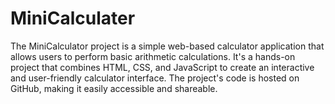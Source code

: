 # MiniCalculater
The MiniCalculator project is a simple web-based calculator application that allows users to perform basic arithmetic calculations. It's a hands-on project that combines HTML, CSS, and JavaScript to create an interactive and user-friendly calculator interface. The project's code is hosted on GitHub, making it easily accessible and shareable.

